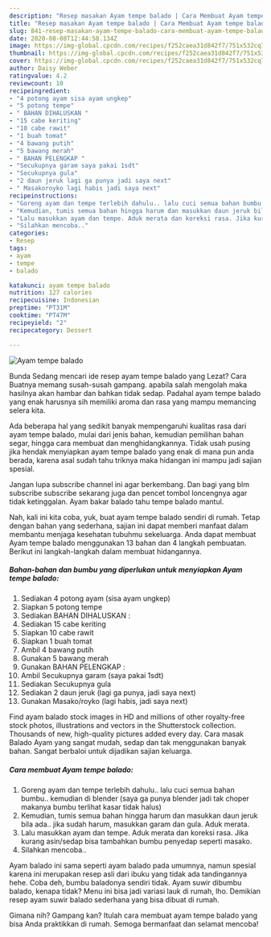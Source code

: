 ```yaml
---
description: "Resep masakan Ayam tempe balado | Cara Membuat Ayam tempe balado Yang Sempurna"
title: "Resep masakan Ayam tempe balado | Cara Membuat Ayam tempe balado Yang Sempurna"
slug: 841-resep-masakan-ayam-tempe-balado-cara-membuat-ayam-tempe-balado-yang-sempurna
date: 2020-08-08T12:44:58.134Z
image: https://img-global.cpcdn.com/recipes/f252caea31d842f7/751x532cq70/ayam-tempe-balado-foto-resep-utama.jpg
thumbnail: https://img-global.cpcdn.com/recipes/f252caea31d842f7/751x532cq70/ayam-tempe-balado-foto-resep-utama.jpg
cover: https://img-global.cpcdn.com/recipes/f252caea31d842f7/751x532cq70/ayam-tempe-balado-foto-resep-utama.jpg
author: Daisy Weber
ratingvalue: 4.2
reviewcount: 10
recipeingredient:
- "4 potong ayam sisa ayam ungkep"
- "5 potong tempe"
- " BAHAN DIHALUSKAN "
- "15 cabe keriting"
- "10 cabe rawit"
- "1 buah tomat"
- "4 bawang putih"
- "5 bawang merah"
- " BAHAN PELENGKAP "
- "Secukupnya garam saya pakai 1sdt"
- "Secukupnya gula"
- "2 daun jeruk lagi ga punya jadi saya next"
- " Masakoroyko lagi habis jadi saya next"
recipeinstructions:
- "Goreng ayam dan tempe terlebih dahulu.. lalu cuci semua bahan bumbu.. kemudian di blender (saya ga punya blender jadi tak choper makanya bumbu terlihat kasar tidak halus)"
- "Kemudian, tumis semua bahan hingga harum dan masukkan daun jeruk bila ada.. jika sudah harum, masukkan garam dan gula. Aduk merata."
- "Lalu masukkan ayam dan tempe. Aduk merata dan koreksi rasa. Jika kurang asin/sedap bisa tambahkan bumbu penyedap seperti masako."
- "Silahkan mencoba.."
categories:
- Resep
tags:
- ayam
- tempe
- balado

katakunci: ayam tempe balado 
nutrition: 127 calories
recipecuisine: Indonesian
preptime: "PT31M"
cooktime: "PT47M"
recipeyield: "2"
recipecategory: Dessert

---
```



![Ayam tempe balado](https://img-global.cpcdn.com/recipes/f252caea31d842f7/751x532cq70/ayam-tempe-balado-foto-resep-utama.jpg)

Bunda Sedang mencari ide resep ayam tempe balado yang Lezat? Cara Buatnya memang susah-susah gampang. apabila salah mengolah maka hasilnya akan hambar dan bahkan tidak sedap. Padahal ayam tempe balado yang enak harusnya sih memiliki aroma dan rasa yang mampu memancing selera kita.

Ada beberapa hal yang sedikit banyak mempengaruhi kualitas rasa dari ayam tempe balado, mulai dari jenis bahan, kemudian pemilihan bahan segar, hingga cara membuat dan menghidangkannya. Tidak usah pusing jika hendak menyiapkan ayam tempe balado yang enak di mana pun anda berada, karena asal sudah tahu triknya maka hidangan ini mampu jadi sajian spesial.

Jangan lupa subscribe channel ini agar berkembang. Dan bagi yang blm subscribe subscribe sekarang juga dan pencet tombol loncengnya agar tidak ketinggalan. Ayam bakar balado tahu tempe balado mantul.


Nah, kali ini kita coba, yuk, buat ayam tempe balado sendiri di rumah. Tetap dengan bahan yang sederhana, sajian ini dapat memberi manfaat dalam membantu menjaga kesehatan tubuhmu sekeluarga. Anda dapat membuat Ayam tempe balado menggunakan 13 bahan dan 4 langkah pembuatan. Berikut ini langkah-langkah dalam membuat hidangannya.

<!--inarticleads1-->

##### Bahan-bahan dan bumbu yang diperlukan untuk menyiapkan Ayam tempe balado:

1. Sediakan 4 potong ayam (sisa ayam ungkep)
1. Siapkan 5 potong tempe
1. Sediakan  BAHAN DIHALUSKAN :
1. Sediakan 15 cabe keriting
1. Siapkan 10 cabe rawit
1. Siapkan 1 buah tomat
1. Ambil 4 bawang putih
1. Gunakan 5 bawang merah
1. Gunakan  BAHAN PELENGKAP :
1. Ambil Secukupnya garam (saya pakai 1sdt)
1. Sediakan Secukupnya gula
1. Sediakan 2 daun jeruk (lagi ga punya, jadi saya next)
1. Gunakan  Masako/royko (lagi habis, jadi saya next)


Find ayam balado stock images in HD and millions of other royalty-free stock photos, illustrations and vectors in the Shutterstock collection. Thousands of new, high-quality pictures added every day. Cara masak Balado Ayam yang sangat mudah, sedap dan tak menggunakan banyak bahan. Sangat berbaloi untuk dijadikan sajian keluarga. 

<!--inarticleads2-->

##### Cara membuat Ayam tempe balado:

1. Goreng ayam dan tempe terlebih dahulu.. lalu cuci semua bahan bumbu.. kemudian di blender (saya ga punya blender jadi tak choper makanya bumbu terlihat kasar tidak halus)
1. Kemudian, tumis semua bahan hingga harum dan masukkan daun jeruk bila ada.. jika sudah harum, masukkan garam dan gula. Aduk merata.
1. Lalu masukkan ayam dan tempe. Aduk merata dan koreksi rasa. Jika kurang asin/sedap bisa tambahkan bumbu penyedap seperti masako.
1. Silahkan mencoba..


Ayam balado ini sama seperti ayam balado pada umumnya, namun spesial karena ini merupakan resep asli dari ibuku yang tidak ada tandingannya hehe. Coba deh, bumbu baladonya sendiri tidak. Ayam suwir dibumbu balado, kenapa tidak? Menu ini bisa jadi variasi lauk di rumah, lho. Demikian resep ayam suwir balado sederhana yang bisa dibuat di rumah. 

Gimana nih? Gampang kan? Itulah cara membuat ayam tempe balado yang bisa Anda praktikkan di rumah. Semoga bermanfaat dan selamat mencoba!
